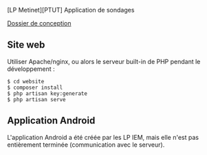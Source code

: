 [LP Metinet][PTUT] Application de sondages

[Dossier de conception](dossier-de-conception.pdf)

## Site web

Utiliser Apache/nginx, ou alors le serveur built-in de PHP pendant le développement : 

```
$ cd website
$ composer install
$ php artisan key:generate
$ php artisan serve
```

## Application Android

L'application Android a été créée par les LP IEM, mais elle n'est pas 
entièrement terminée (communication avec le serveur).
